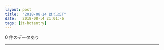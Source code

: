 ```yaml
---
layout: post
title:  "2018-08-14 はてぶIT"
date:   2018-08-14 21:01:46
tags: [it-hotentry]
---
```

0 件のデータあり

<hr>
